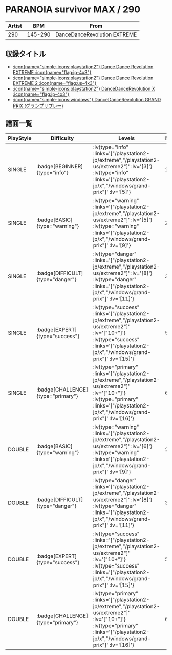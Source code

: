 # PARANOIA survivor MAX / 290

|Artist|BPM|From|
|------|---|----|
|290|145-290|DanceDanceRevolution EXTREME|

## 収録タイトル

- [ :icon{name="simple-icons:playstation2"} Dance Dance Revolution EXTREME :icon{name="flag:jp-4x3"} ](/playstation2-jp/extreme)
- [ :icon{name="simple-icons:playstation2"} Dance Dance Revolution EXTREME 2 :icon{name="flag:us-4x3"} ](/playstation2-us/extreme2)
- [ :icon{name="simple-icons:playstation2"} DanceDanceRevolution X :icon{name="flag:jp-4x3"} ](/playstation2-jp/x)
- [ :icon{name="simple-icons:windows"} DanceDanceRevolution GRAND PRIX (グランプリプレー)](/windows/grand-prix)

## 譜面一覧

|PlayStyle|Difficulty|Levels|Notes|Movie|
|---------|----------|------|-----|-----|
|SINGLE| :badge[BEGINNER]{type="info"} | :lv{type="info" :links='["/playstation2-jp/extreme","/playstation2-us/extreme2"]' :lv='[3]'}  :lv{type="info" :links='["/playstation2-jp/x","/windows/grand-prix"]' :lv='[5]'} |121/0||
|SINGLE| :badge[BASIC]{type="warning"} | :lv{type="warning" :links='["/playstation2-jp/extreme","/playstation2-us/extreme2"]' :lv='[5]'}  :lv{type="warning" :links='["/playstation2-jp/x","/windows/grand-prix"]' :lv='[9]'} |258/2||
|SINGLE| :badge[DIFFICULT]{type="danger"} | :lv{type="danger" :links='["/playstation2-jp/extreme","/playstation2-us/extreme2"]' :lv='[8]'}  :lv{type="danger" :links='["/playstation2-jp/x","/windows/grand-prix"]' :lv='[11]'} |377/2||
|SINGLE| :badge[EXPERT]{type="success"} | :lv{type="success" :links='["/playstation2-jp/extreme","/playstation2-us/extreme2"]' :lv='["10+"]'}  :lv{type="success" :links='["/playstation2-jp/x","/windows/grand-prix"]' :lv='[15]'} |567/5||
|SINGLE| :badge[CHALLENGE]{type="primary"} | :lv{type="primary" :links='["/playstation2-jp/extreme","/playstation2-us/extreme2"]' :lv='["10+"]'}  :lv{type="primary" :links='["/playstation2-jp/x","/windows/grand-prix"]' :lv='[16]'} |613/4||
|DOUBLE| :badge[BASIC]{type="warning"} | :lv{type="warning" :links='["/playstation2-jp/extreme","/playstation2-us/extreme2"]' :lv='[6]'}  :lv{type="warning" :links='["/playstation2-jp/x","/windows/grand-prix"]' :lv='[9]'} |258/2||
|DOUBLE| :badge[DIFFICULT]{type="danger"} | :lv{type="danger" :links='["/playstation2-jp/extreme","/playstation2-us/extreme2"]' :lv='[8]'}  :lv{type="danger" :links='["/playstation2-jp/x","/windows/grand-prix"]' :lv='[11]'} |375/3||
|DOUBLE| :badge[EXPERT]{type="success"} | :lv{type="success" :links='["/playstation2-jp/extreme","/playstation2-us/extreme2"]' :lv='["10+"]'}  :lv{type="success" :links='["/playstation2-jp/x","/windows/grand-prix"]' :lv='[15]'} |533/3||
|DOUBLE| :badge[CHALLENGE]{type="primary"} | :lv{type="primary" :links='["/playstation2-jp/extreme","/playstation2-us/extreme2"]' :lv='["10+"]'}  :lv{type="primary" :links='["/playstation2-jp/x","/windows/grand-prix"]' :lv='[16]'} |613/4||
